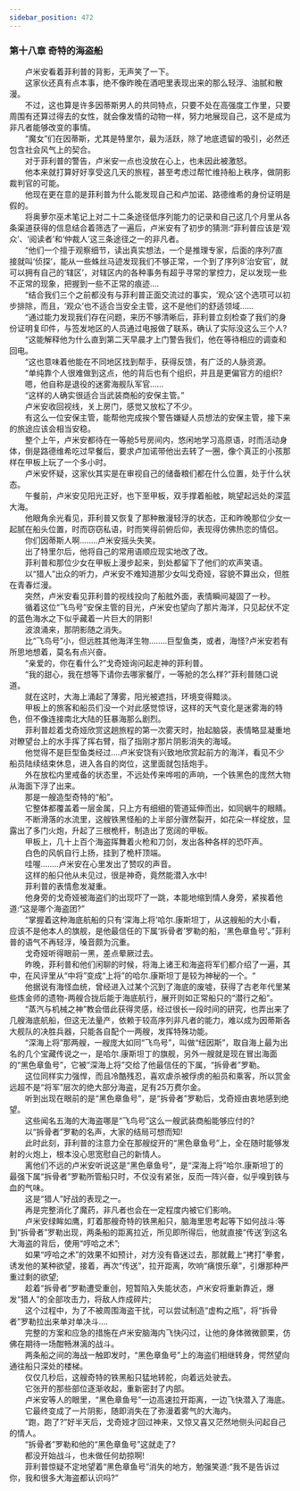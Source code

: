 ```yaml
---
sidebar_position: 472
---
```

### 第十八章 奇特的海盗船  


　　卢米安看着菲利普的背影，无声笑了一下。  
　　这家伙还真有点本事，绝不像昨晚在酒吧里表现出来的那么轻浮、油腻和散漫。  
　　不过，这也算是许多因蒂斯男人的共同特点，只要不处在高强度工作里，只要周围有还算过得去的女性，就会像发情的动物一样，努力地展现自己，这不是成为非凡者能够改变的事情。  
　　“魔女”们在因蒂斯，尤其是特里尔，最为活跃，除了地底遗留的吸引，必然还包含社会风气上的契合。  
　　对于菲利普的警告，卢米安一点也没放在心上，也未因此被激怒。  
　　他本来就打算好好享受这几天的旅程，甚至考虑过帮忙维持船上秩序，做阴影裁判官的可能。  
　　他现在更在意的是菲利普为什么能发现自己和卢加诺、路德维希的身份证明是假的。  
　　将奥萝尔巫术笔记上对二十二条途径低序列能力的记录和自己这几个月里从各条渠道获得的信息结合着筛选了一遍后，卢米安有了初步的猜测:“菲利普应该是‘观众’、‘阅读者’和‘仲裁人’这三条途径之一的非凡者。  
　　“他们一个擅于观察细节，读出真实想法，一个是推理专家，后面的序列7直接就叫‘侦探’，能从一些蛛丝马迹发现我们不够正常，一个到了序列8‘治安官’，就可以拥有自己的‘辖区’，对辖区内的各种事务有超乎寻常的掌控力，足以发现一些不正常的现象，把握到一些不正常的痕迹....  
　　“结合我们三个之前都没有与菲利普正面交流过的事实，‘观众’这个选项可以初步排除，而且，‘观众’也不适合当安全主管，这不是他们的舒适领域…...  
　　“通过能力发现我们存在问题，来历不够清晰后，菲利普立刻检查了我们的身份证明复印件，与签发地区的人员通过电报做了联系，确认了实际没这么三个人?  
　　“这能解释他为什么直到第二天早晨才上门警告我们，他在等待相应的调查和回电。  
　　“这也意味着他能在不同地区找到帮手，获得反馈，有广泛的人脉资源。  
　　“单纯靠个人很难做到这点，他的背后也有个组织，并且是更偏官方的组织?  
　　嗯，他自称是退役的迷雾海舰队军官......  
　　“这样的人确实很适合当武装商船的安保主管。”  
　　卢米安收回视线，关上房门，感觉又放松了不少。  
　　有这么一位安保主管，能帮他完成挨个警告嫌疑人员想法的安保主管，接下来的旅途应该会相当安稳。  
　　整个上午，卢米安都待在一等舱5号房间内，悠闲地学习高原语，时而活动身体，倒是路德维希吃过早餐后，要求卢加诺带他出去转了一圈，像个真正的小孩那样在甲板上玩了一个多小时。  
　　卢米安怀疑，这家伙其实是在审视自己的储备粮们都在什么位置，处于什么状态。  
　　午餐前，卢米安见阳光正好，也下至甲板，双手撑着船舷，眺望起远处的深蓝大海。  
　　他眼角余光看见，菲利普又恢复了那种散漫轻浮的状态，正和昨晚那位少女一起腻在船头位置，时而窃窃私语，时而笑得前俯后仰，表现得仿佛热恋的情侣。  
　　你们因蒂斯人啊.…….卢米安摇头失笑。  
　　出了特里尔后，他将自己的常用语顺应现实地改了改。  
　　菲利普和那位少女在甲板上漫步起来，到处都留下了他们的欢声笑语。  
　　以“猎人”出众的听力，卢米安不难知道那少女叫戈奇娅，容貌不算出众，但胜在青春烂漫。  
　　突然，卢米安看见菲利普的视线投向了船舷外面，表情瞬间凝固了一秒。  
　　循着这位“飞鸟号”安保主管的目光，卢米安也望向了那片海洋，只见起伏不定的蓝色海水之下似乎藏着一片巨大的阴影!  
　　波浪涌来，那阴影随之消失。  
　　比“飞鸟号”小，但远胜其他海洋生物.…….巨型鱼类，或者，海怪?卢米安若有所思地想着，莫名有点兴奋。  
　　“亲爱的，你在看什么?”戈奇娅询问起走神的菲利普。  
　　“我的甜心，我在想等下请你去哪家餐厅，一等舱的怎么样?”菲利普随口说道。  
　　就在这时，大海上涌起了薄雾，阳光被遮挡，环境变得黯淡。  
　　甲板上的旅客和船员们没一个对此感觉惊讶，这样的天气变化是迷雾海的特色，但不像连接南北大陆的狂暴海那么剧烈。  
　　菲利普趁着戈奇娅欣赏这趟旅程的第一次雾天时，抬起脑袋，表情略显凝重地对瞭望台上的水手挥了挥右臂，指了指刚才那片阴影消失的海域。  
　　他觉得不是巨型鱼类经过….卢米安饶有兴致地欣赏起前方的海洋，看见不少船员陆续结束休息，进入各自的岗位，这里面就包括炮手。  
　　外在放松内里戒备的状态里，不远处传来哗啦的声响，一个铁黑色的庞然大物从海面下浮了出来。  
　　那是一艘造型奇特的“船”。  
　　它整体都覆盖着一层金属，只上方有细细的管道延伸而出，如同蜗牛的眼睛。  
　　不断滑落的水流里，这艘铁黑怪船的上半部分骤然裂开，如花朵一样绽放，显露出了多门火炮，升起了三根桅杆，制造出了宽阔的甲板。  
　　甲板上，几十上百个海盗挥舞着火枪和刀剑，发出各种各样的恐吓声。  
　　白色的风帆自行上扬，挂到了桅杆顶端。  
　　哇喔.…….卢米安在心里发出了赞叹的声音。  
　　这样的船只他从未见过，很是神奇，竟然能潜入水中!  
　　菲利普的表情愈发凝重。  
　　他身旁的戈奇娅被海盗们的出现吓了一跳，本能地缩到情人身旁，紧挨着他道:“这是哪个海盗团?”  
　　“掌握着这种海底航船的只有‘深海上将’哈尔.康斯坦丁，从这艘船的大小看，应该不是他本人的旗舰，是他最信任的下属‘拆骨者’罗勒的船，‘黑色章鱼号’。”菲利普的语气不再轻浮，嗓音颇为沉重。  
　　戈奇娅听得眼前一黑，差点晕厥过去。  
　　昨晚，菲利普和他们闲聊的时候，将海上诸王和海盗将军们都介绍了一遍，其中，在风评里从“中将”变成“上将”的哈尔.康斯坦丁是较为神秘的一个。“  
　　他据说有海怪血统，曾经进入过某个沉到了海底的废墟，获得了古老年代里某些炼金师的遗物-两艘合拢后能于海底航行，展开则如正常船只的“潜行之船”。  
　　“蒸汽与机械之神”教会借此获得灵感，经过很长一段时间的研究，也弄出来了几艘海底航船，但这无法量产，依赖于较高序列非凡者的能力，难以成为因蒂斯各大舰队的决胜兵器，只能各自配个一两艘，发挥特殊功能。  
　　“深海上将”那两艘，一艘庞大如同“飞鸟号”，叫做“纽因斯”，取自海上最为出名的几个宝藏传说之一，是哈尔.康斯坦丁的旗舰，另外一艘就是现在冒出海面的“黑色章鱼号”，它被“深海上将”交给了他最信任的下属，“拆骨者”罗勒。  
　　这位同样实力强悍，而且冷酷残忍，喜欢虐杀被俘虏的船员和乘客，所以赏金远超不是“将军”层次的绝大部分海盗，足有25万费尔金。  
　　听到出现在眼前的是“黑色章鱼号”，是“拆骨者”罗勒后，戈奇娅由衷地感到绝望。  
　　这些闻名五海的大海盗哪是“飞鸟号”这么一艘武装商船能够应付的?  
　　以“拆骨者”罗勒的名声，大家的结局可想而知!  
　　此时此刻，菲利普的注意力全在那艘绽开的“黑色章鱼号”上，全在随时能够发射的火炮上，根本没心思宽慰自己的新情人。  
　　离他们不远的卢米安听说这是“黑色章鱼号”，是“深海上将”哈尔.康斯坦丁的最强下属“拆骨者”罗勒所管船只时，不仅没有紧张，反而一阵兴奋，似乎嗅到铁与血的气味。  
　　这是“猎人”好战的表现之一。  
　　再是完整消化了魔药，非凡者也会在一定程度内被它们影响。  
　　卢米安绿眸如鹰，盯着那艘奇特的铁黑船只，脑海里思考起等下如何战斗:等到“拆骨者”罗勒出现，两条船的距离拉近，所见即所得后，他就直接“传送’到这名大海盗的背后，使用“哼哈之术”;  
　　如果“哼哈之术”的效果不如预计，对方没有昏迷过去，那就戴上“拷打”拳套，诱发他的某种欲望，接着，再次“传送”，拉开距离，吹响“痛恨乐章”，引爆那种严重过剩的欲望;  
　　趁着“拆骨者”罗勒遭受重创，短暂陷入失能状态，卢米安将重新靠近，爆发“猎人”的全部攻击力，将敌人炸成碎片;  
　　这个过程中，为了不被周围海盗干扰，可以尝试制造“虚构之瓶”，将“拆骨者”罗勒拉出来单对单决斗....  
　　完整的方案和应急的措施在卢米安脑海内飞快闪过，让他的身体微微颤栗，仿佛在期待一场酣畅淋漓的战斗。  
　　两条船之间的海战一触即发时，“黑色章鱼号”上的海盗们相继转身，愕然望向通往船只深处的楼梯。  
　　仅仅几秒后，这艘奇特的铁黑船只猛地转舵，向着远处驶去。  
　　它张开的那些部位逐渐收起，重新密封了内部。  
　　卢米安等人的眼里，“黑色章鱼号”一边高速拉开距离，一边飞快潜入了海底。  
　　它最终变成了一片阴影，随即消失在了弥漫着雾气的大海内。  
　　“跑，跑了?”好半天后，戈奇娅才回过神来，又惊又喜又茫然地侧头问起自己的情人。  
　　“拆骨者”罗勒和他的“黑色章鱼号”这就走了?  
　　都没开始战斗，也未做任何劫掠啊!  
　　菲利普惊疑不定地望着“黑色章鱼号”消失的地方，勉强笑道:“我不是告诉过你，我和很多大海盗都认识吗?”  
